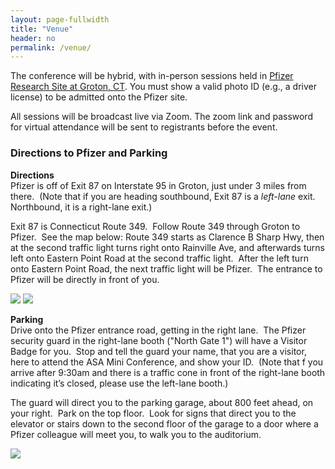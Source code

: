 ```yaml
---
layout: page-fullwidth
title: "Venue"
header: no
permalink: /venue/
---
```


The conference will be hybrid, with in-person sessions held in [Pfizer Research Site at Groton, CT](https://www.pfizer.com/groton-connecticut). You must show a valid photo ID (e.g., a driver license) to be admitted onto the Pfizer site. 

All sessions will be broadcast live via Zoom. The zoom link and password for virtual attendance will be sent to registrants before the event.

### Directions to Pfizer and Parking

<b>Directions</b><br>
Pfizer is off of Exit 87 on Interstate 95 in Groton, just under 3 miles from there.  (Note that if you are heading southbound, Exit 87 is a <i>left-lane</i> exit.  Northbound, it is a right-lane exit.)

Exit 87 is Connecticut Route 349.  Follow Route 349 through Groton to Pfizer.  See the map below: Route 349 starts as Clarence B Sharp Hwy, then at the second traffic light turns right onto Rainville Ave, and afterwards turns left onto Eastern Point Road at the second traffic light.  After the left turn onto Eastern Point Road, the next traffic light will be Pfizer.  The entrance to Pfizer will be directly in front of you. 

<img src="https://asa-ct.github.io/miniconf2023/docs/1)-pinkmap.PNG">


<img src="https://asa-ct.github.io/miniconf2023/docs/2)-NorthGate.PNG">



<b>Parking</b><br>
Drive onto the Pfizer entrance road, getting in the right lane.  The Pfizer security guard in the right-lane booth ("North Gate 1") will have a Visitor Badge for you.  Stop and tell the guard your name, that you are a visitor, here to attend the ASA Mini Conference, and show your ID.  (Note that f you arrive after 9:30am and there is a traffic cone in front of the right-lane booth indicating it’s closed, please use the left-lane booth.)

The guard will direct you to the parking garage, about 800 feet ahead, on your right.  Park on the top floor.  Look for signs that direct you to the elevator or stairs down to the second floor of the garage to a door where a Pfizer colleague will meet you, to walk you to the auditorium.

<img src="https://asa-ct.github.io/miniconf2023/docs/3)-garage.PNG">
